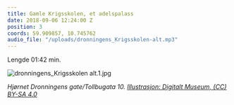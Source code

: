 ```yaml
---
title: Gamle Krigsskolen, et adelspalass
date: 2018-09-06 12:24:00 Z
position: 3
coords: 59.909857, 10.745762
audio_file: "/uploads/dronningens_Krigsskolen-alt.mp3"
---
```


Lengde 01:42 min.

![dronningens_Krigsskolen alt.1.jpg](/uploads/dronningens_Krigsskolen%20alt.1.jpg)


*Hjørnet Dronningens gate/Tollbugata 10. [Illustrasjon: Digitalt Museum, (CC) BY-SA 4.0](https://digitaltmuseum.no/011085443679/tollbugata-10-den-gamle-krigsskolen)*